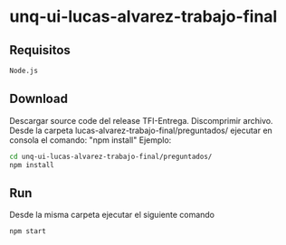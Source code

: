 # unq-ui-lucas-alvarez-trabajo-final

## Requisitos
```sh
Node.js

```

## Download

Descargar source code del release TFI-Entrega.
Discomprimir archivo.
Desde la carpeta lucas-alvarez-trabajo-final/preguntados/ ejecutar en consola el comando: "npm install"
Ejemplo:

```sh
cd unq-ui-lucas-alvarez-trabajo-final/preguntados/
npm install
```

## Run
Desde la misma carpeta ejecutar el siguiente comando 

```sh
npm start
```
